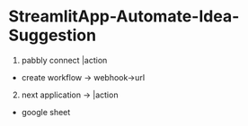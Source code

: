 # StreamlitApp-Automate-Idea-Suggestion

1. pabbly connect
 |action
* create workflow -> webhook->url 
2. next application ->
  |action
* google sheet
